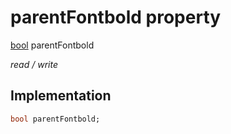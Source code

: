


# parentFontbold property






[bool](https://api.flutter.dev/flutter/dart-core/bool-class.html) parentFontbold
  
_read / write_






## Implementation

```dart
bool parentFontbold;


```







